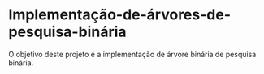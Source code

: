 # Implementação-de-árvores-de-pesquisa-binária
O objetivo deste projeto é a implementação de árvore binária de pesquisa binária. 
